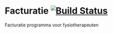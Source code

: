 # Facturatie [![Build Status](https://travis-ci.com/kevin1232sn1/Facturatie.IVH11.svg?branch=master)](https://travis-ci.com/kevin1232sn1/Facturatie.IVH11) 
Facturatie programma voor fysiotherapeuten 
